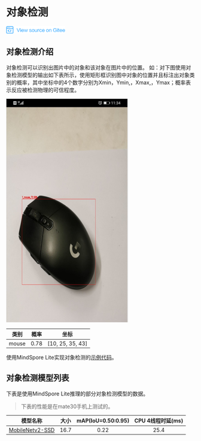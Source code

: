 ﻿# 对象检测

<a href="https://gitee.com/mindspore/docs/blob/r1.0/docs/note/source_zh_cn/object_detection.md" target="_blank"><img src="./_static/logo_source.png"></a>

## 对象检测介绍

对象检测可以识别出图片中的对象和该对象在图片中的位置。 如：对下图使用对象检测模型的输出如下表所示，使用矩形框识别图中对象的位置并且标注出对象类别的概率，其中坐标中的4个数字分别为Xmin，Ymin,，Xmax,，Ymax；概率表示反应被检测物理的可信程度。

![image_classification](images/object_detection.png)

| 类别  | 概率 | 坐标             |
| ----- | ---- | ---------------- |
| mouse | 0.78 | [10, 25, 35, 43] |

使用MindSpore Lite实现对象检测的[示例代码](https://gitee.com/mindspore/mindspore/tree/r1.0/model_zoo/official/lite/object_detection)。

## 对象检测模型列表

下表是使用MindSpore Lite推理的部分对象检测模型的数据。

> 下表的性能是在mate30手机上测试的。

| 模型名称               | 大小 | mAP(IoU=0.50:0.95) | CPU 4线程时延(ms) |
|-----------------------| :----------: | :----------: | :-----------: |
| [MobileNetv2-SSD](https://download.mindspore.cn/model_zoo/official/lite/ssd_mobilenetv2_lite/ssd.ms) | 16.7 | 0.22 | 25.4 |

